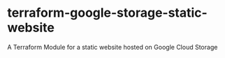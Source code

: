 # terraform-google-storage-static-website
A Terraform Module for a static website hosted on Google Cloud Storage
